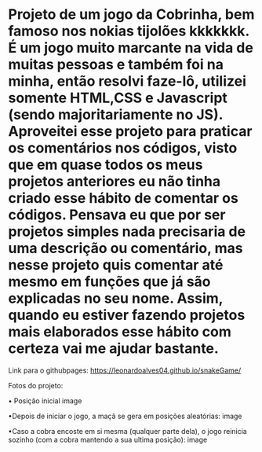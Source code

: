 # Projeto de um jogo da Cobrinha, bem famoso nos nokias tijolões kkkkkkk. É um jogo muito marcante na vida de muitas pessoas e também foi na minha, então resolvi faze-lô, utilizei somente HTML,CSS e Javascript (sendo majoritariamente no JS). Aproveitei esse projeto para praticar os comentários nos códigos, visto que em quase todos os meus projetos anteriores eu não tinha criado esse hábito de comentar os códigos. Pensava eu que por ser projetos simples nada precisaria de uma descrição ou comentário, mas nesse projeto quis comentar até mesmo em funções que já são explicadas no seu nome. Assim, quando eu estiver fazendo projetos mais elaborados esse hábito com certeza vai me ajudar bastante.

Link para o githubpages: https://leonardoalves04.github.io/snakeGame/

Fotos do projeto:

• Posição inicial image

•Depois de iniciar o jogo, a maçã se gera em posições aleatórias: image

•Caso a cobra encoste em si mesma (qualquer parte dela), o jogo reinicia sozinho (com a cobra mantendo a sua ultima posição): image
